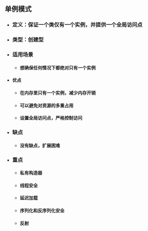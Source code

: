 ## 单例模式

- ### 定义：保证一个类仅有一个实例，并提供一个全局访问点

- ### 类型：创建型

- ### 适用场景

  - #### 想确保任何情况下都绝对只有一个实例

- #### 优点

  - #### 在内存里只有一个实例，减少内存开销

  - #### 可以避免对资源的多重占用

  - #### 设置全局访问点，严格控制访问

- ### 缺点

  - #### 没有缺点，扩展困难

- ### 重点

  - #### 私有构造器

  - #### 线程安全

  - #### 延迟加载

  - #### 序列化和反序列化安全

  - #### 反射